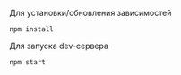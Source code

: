 Для установки/обновления зависимостей

```
npm install
```

Для запуска dev-сервера

```
npm start
```
